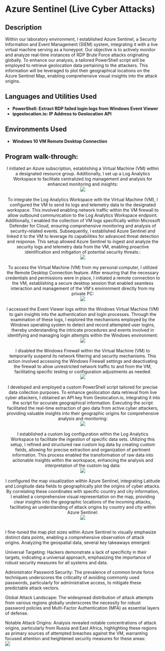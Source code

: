 <h1>Azure Sentinel (Live Cyber Attacks)</h1>


<h2>Description</h2>
Within our laboratory environment, I established Azure Sentinel, a Security Information and Event Management (SIEM) system, integrating it with a live virtual machine serving as a honeypot. Our objective is to actively monitor and analyze real-time instances of RDP Brute Force attacks originating globally. To enhance our analysis, a tailored PowerShell script will be employed to retrieve geolocation data pertaining to the attackers. This information will be leveraged to plot their geographical locations on the Azure Sentinel Map, enabling comprehensive visual insights into the attack origins.
<br />


<h2>Languages and Utilities Used</h2>

- <b>PowerShell: Extract RDP failed login logs from Windows Event Viewer</b> 
- <b>ipgeolocation.io: IP Address to Geolocation API</b>

<h2>Environments Used </h2>

- <b>Windows 10 VM Remote Desktop Connection</b>

<h2>Program walk-through:</h2>

<p align="center">
I initiated an Azure subscription, establishing a Virtual Machine (VM) within a designated resource group. Additionally, I set up a Log Analytics Workspace to facilitate centralized log management and analysis for enhanced monitoring and insights: <br/>
<img src="https://i.imgur.com/y2ZjBZl.png"/>
<br />
<br />
To integrate the Log Analytics Workspace with the Virtual Machine (VM), I configured the VM to send its logs and telemetry data to the designated workspace. This involved enabling network traffic within the VM firewall to allow outbound communication to the Log Analytics Workspace endpoint. Additionally, I enabled the collection of VM logs specifically within Microsoft Defender for Cloud, ensuring comprehensive monitoring and analysis of security-related events. Subsequently, I established Azure Sentinel and linked it to the VM to leverage its capabilities for advanced threat detection and response. This setup allowed Azure Sentinel to ingest and analyze the security logs and telemetry data from the VM, enabling proactive identification and mitigation of potential security threats.:  <br/>
<img src="https://i.imgur.com/E3P2TqW.png"/>
<br />
<br />
To access the Virtual Machine (VM) from my personal computer, I utilized the Remote Desktop Connection feature. After ensuring that the necessary credentials and permissions were in place, I initiated a remote connection to the VM, establishing a secure desktop session that enabled seamless interaction and management of the VM's environment directly from my private PC: <br/>
<img src="https://i.imgur.com/8HCt55T.png"/>
<br />
<br />
I accessed the Event Viewer logs within the Windows Virtual Machine (VM) to gain insights into the authentication and login processes. Through the examination of these logs, I explored the mechanisms employed by the Windows operating system to detect and record attempted user logins, thereby understanding the intricate procedures and events involved in identifying and managing login attempts within the Windows environment:  <br/>
<img src="https://i.imgur.com/R1J9QY2.pngs"/>
<br />
<br />
I disabled the Windows Firewall within the Virtual Machine (VM) to temporarily suspend its network filtering and security mechanisms. This action involved accessing the Windows Firewall settings and deactivating the firewall to allow unrestricted network traffic to and from the VM, facilitating specific testing or configuration adjustments as needed:  <br/>
<img src="https://i.imgur.com/2MYkUDs.png"/>
<br />
<br />
I developed and employed a custom PowerShell script tailored for precise data collection purposes. To enhance geolocation data retrieval from live cyber attackers, I obtained an API key from Geolocation.io, integrating it into the script for accurate geographical information. Executing the script facilitated the real-time extraction of geo data from active cyber attackers, providing valuable insights into their geographic origins for comprehensive analysis and monitoring:  <br/>
<img src="https://i.imgur.com/qULu9yc.png"/>
<br />
<br />
I established a custom log configuration within the Log Analytics Workspace to facilitate the ingestion of specific data sets. Utilizing this setup, I refined and structured raw custom log data by creating custom fields, allowing for precise extraction and organization of pertinent information. This process enabled the transformation of raw data into actionable insights within the workspace, enhancing the analysis and interpretation of the custom log data:  <br/>
<img src="https://i.imgur.com/n52bA3I.png"/> 
<br />
<br />
I configured the map visualization within Azure Sentinel, integrating Latitude and Longitude data fields to geographically plot the origins of cyber attacks. By correlating these coordinates with specific country and city information, I enabled a comprehensive visual representation on the map, providing clear insights into the geographic locations of the incoming attacks, facilitating an understanding of attack origins by country and city within Azure Sentinel:  <br/>
<img src="https://i.imgur.com/tzQmu4e.png"/>
<br />
<br />

I fine-tuned the map plot sizes within Azure Sentinel to visually emphasize distinct data points, enabling a comprehensive observation of attack origins. Analyzing the geospatial data, several key takeaways emerged:

Universal Targeting: Hackers demonstrate a lack of specificity in their targets, indicating a universal approach, emphasizing the importance of robust security measures for all systems and data.

Administrator Password Security: The prevalence of common brute force techniques underscores the criticality of avoiding commonly used passwords, particularly for administrative access, to mitigate these predictable attack vectors.

Global Attack Landscape: The widespread distribution of attack attempts from various regions globally underscores the necessity for robust password policies and Multi-Factor Authentication (MFA) as essential layers of defense.

Notable Attack Origins: Analysis revealed notable concentrations of attack origins, particularly from Russia and East Africa, highlighting these regions as primary sources of attempted breaches against the VM, warranting focused attention and heightened security measures for these areas:  <br/>
<img src="https://i.imgur.com/LBotruM.png"/>
</p>

<!--
 ```diff
- text in red
+ text in green
! text in orange
# text in gray
@@ text in purple (and bold)@@
```
--!>
